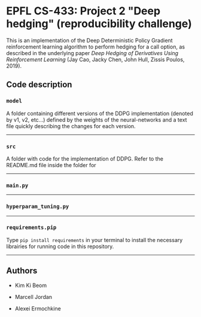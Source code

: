 # EPFL CS-433: Project 2 "Deep hedging" (reproducibility challenge)


This is an implementation of the Deep Deterministic Policy Gradient reinforcement learning algorithm to perform hedging for a call option, as described in the underlying paper *Deep Hedging of Derivatives Using Reinforcement Learning* (Jay Cao, Jacky Chen, John Hull, Zissis Poulos, 2019). 



## Code description

### `model`

A folder containing different versions of the DDPG implementation (denoted by v1, v2, etc...) defined by the weights of the neural-networks and a text file quickly describing the changes for each version.

---

### `src`

A folder with code for the implementation of DDPG. Refer to the README.md file inside the folder for 

---

### `main.py`

---

### `hyperparam_tuning.py`

---

### `requirements.pip`

Type `pip install requirements` in your terminal to install the necessary librairies for running code in this repository.

---
## Authors

- Kim Ki Beom

- Marcell Jordan

- Alexei Ermochkine
